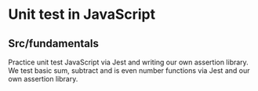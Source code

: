 # Unit test in JavaScript

## Src/fundamentals

Practice unit test JavaScript via Jest and writing our own assertion library.
We test basic sum, subtract and is even number functions via Jest and our own assertion library.
